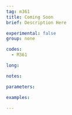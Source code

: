 ```yaml
---
tag: m361
title: Coming Soon
brief: Description Here

experimental: false
group: none

codes:
  - M361

long:

notes:

parameters:

examples:

---
```


